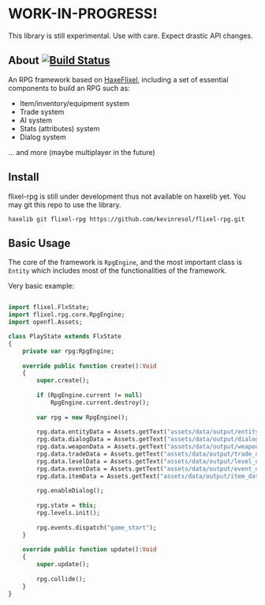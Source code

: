 # WORK-IN-PROGRESS!
This library is still experimental. Use with care. Expect drastic API changes.

## About [![Build Status](https://travis-ci.org/kevinresol/flixel-rpg.svg?branch=dev)](https://travis-ci.org/kevinresol/flixel-rpg)

An RPG framework based on [HaxeFlixel], including a set of essential components to build an RPG such as:
- Item/inventory/equipment system
- Trade system
- AI system
- Stats (attributes) system
- Dialog system

... and more (maybe multiplayer in the future)

## Install

flixel-rpg is still under development thus not available on haxelib yet. You may git this repo to use the library.

`haxelib git flixel-rpg https://github.com/kevinresol/flixel-rpg.git`

## Basic Usage

The core of the framework is `RpgEngine`, and the most important class is `Entity` which includes most of the 
functionalities of the framework.

Very basic example:
	
```haxe

import flixel.FlxState;
import flixel.rpg.core.RpgEngine;
import openfl.Assets;

class PlayState extends FlxState
{	
	private var rpg:RpgEngine;
	
	override public function create():Void
	{		
		super.create();
		
		if (RpgEngine.current != null)
			RpgEngine.current.destroy();
		
		var rpg = new RpgEngine();
		
		rpg.data.entityData = Assets.getText("assets/data/output/entity_data.txt");
		rpg.data.dialogData = Assets.getText("assets/data/output/dialog_data.txt");
		rpg.data.weaponData = Assets.getText("assets/data/output/weapon_data.txt");
		rpg.data.tradeData = Assets.getText("assets/data/output/trade_data.txt");
		rpg.data.levelData = Assets.getText("assets/data/output/level_data.txt");
		rpg.data.eventData = Assets.getText("assets/data/output/event_data.txt");
		rpg.data.itemData = Assets.getText("assets/data/output/item_data.txt");
		
		rpg.enableDialog();
		
		rpg.state = this;
		rpg.levels.init();
		
		rpg.events.dispatch("game_start");
	}
	
	override public function update():Void
	{
		super.update();
		
		rpg.collide();		
	}
}
```

[HaxeFlixel]: https://github.com/HaxeFlixel/flixel
